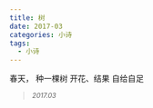 ```yaml
---
title: 树
date: 2017-03
categories: 小诗
tags:
  - 小诗
---
```


春天，
种一棵树<!--more-->
开花、结果
自给自足
<blockquote>
<p><small><i>2017.03</i></small></p>
</blockquote>
